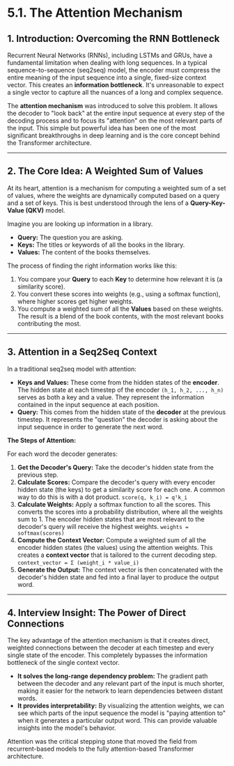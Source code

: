 # 5.1. The Attention Mechanism

## 1. Introduction: Overcoming the RNN Bottleneck

Recurrent Neural Networks (RNNs), including LSTMs and GRUs, have a fundamental limitation when dealing with long sequences. In a typical sequence-to-sequence (seq2seq) model, the encoder must compress the entire meaning of the input sequence into a single, fixed-size context vector. This creates an **information bottleneck**. It's unreasonable to expect a single vector to capture all the nuances of a long and complex sequence.

The **attention mechanism** was introduced to solve this problem. It allows the decoder to "look back" at the entire input sequence at every step of the decoding process and to focus its "attention" on the most relevant parts of the input. This simple but powerful idea has been one of the most significant breakthroughs in deep learning and is the core concept behind the Transformer architecture.

---

## 2. The Core Idea: A Weighted Sum of Values

At its heart, attention is a mechanism for computing a weighted sum of a set of values, where the weights are dynamically computed based on a query and a set of keys. This is best understood through the lens of a **Query-Key-Value (QKV)** model.

Imagine you are looking up information in a library.
*   **Query:** The question you are asking.
*   **Keys:** The titles or keywords of all the books in the library.
*   **Values:** The content of the books themselves.

The process of finding the right information works like this:
1.  You compare your **Query** to each **Key** to determine how relevant it is (a similarity score).
2.  You convert these scores into weights (e.g., using a softmax function), where higher scores get higher weights.
3.  You compute a weighted sum of all the **Values** based on these weights. The result is a blend of the book contents, with the most relevant books contributing the most.

---

## 3. Attention in a Seq2Seq Context

In a traditional seq2seq model with attention:

*   **Keys and Values:** These come from the hidden states of the **encoder**. The hidden state at each timestep of the encoder `(h_1, h_2, ..., h_n)` serves as both a key and a value. They represent the information contained in the input sequence at each position.
*   **Query:** This comes from the hidden state of the **decoder** at the previous timestep. It represents the "question" the decoder is asking about the input sequence in order to generate the next word.

**The Steps of Attention:**

For each word the decoder generates:

1.  **Get the Decoder's Query:** Take the decoder's hidden state from the previous step.
2.  **Calculate Scores:** Compare the decoder's query with every encoder hidden state (the keys) to get a similarity score for each one. A common way to do this is with a dot product.
    `score(q, k_i) = qᵀk_i`
3.  **Calculate Weights:** Apply a softmax function to all the scores. This converts the scores into a probability distribution, where all the weights sum to 1. The encoder hidden states that are most relevant to the decoder's query will receive the highest weights.
    `weights = softmax(scores)`
4.  **Compute the Context Vector:** Compute a weighted sum of all the encoder hidden states (the values) using the attention weights. This creates a **context vector** that is tailored to the current decoding step.
    `context_vector = Σ (weight_i * value_i)`
5.  **Generate the Output:** The context vector is then concatenated with the decoder's hidden state and fed into a final layer to produce the output word.

---

## 4. Interview Insight: The Power of Direct Connections

The key advantage of the attention mechanism is that it creates direct, weighted connections between the decoder at each timestep and every single state of the encoder. This completely bypasses the information bottleneck of the single context vector.

*   **It solves the long-range dependency problem:** The gradient path between the decoder and any relevant part of the input is much shorter, making it easier for the network to learn dependencies between distant words.
*   **It provides interpretability:** By visualizing the attention weights, we can see which parts of the input sequence the model is "paying attention to" when it generates a particular output word. This can provide valuable insights into the model's behavior.

Attention was the critical stepping stone that moved the field from recurrent-based models to the fully attention-based Transformer architecture.